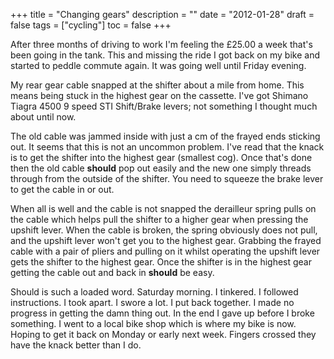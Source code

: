 +++
title = "Changing gears"
description = ""
date = "2012-01-28"
draft = false
tags = ["cycling"]
toc = false
+++

After three months of driving to work I'm feeling the £25.00 a week that's been going in the tank. This and missing the ride I got back on my bike and started to peddle commute again. It was going well until Friday evening.

My rear gear cable snapped at the shifter about a mile from home. This means being stuck in the highest gear on the cassette. I've got Shimano Tiagra 4500 9 speed STI Shift/Brake levers; not something I thought much about until now.

The old cable was jammed inside with just a cm of the frayed ends sticking out. It seems that this is not an uncommon problem. I've read that the knack is to get the shifter into the highest gear (smallest cog). Once that's done then the old cable **should** pop out easily and the new one simply threads through from the outside of the shifter. You need to squeeze the brake lever to get the cable in or out.

When all is well and the cable is not snapped the derailleur spring pulls on the cable which helps pull the shifter to a higher gear when pressing the upshift lever. When the cable is broken, the spring obviously does not pull, and the upshift lever won't get you to the highest gear. Grabbing the frayed cable with a pair of pliers and pulling on it whilst operating the upshift lever gets the shifter to the highest gear. Once the shifter is in the highest gear getting the cable out and back in **should** be easy.

Should is such a loaded word. Saturday morning. I tinkered. I followed instructions. I took apart. I swore a lot. I put back together. I made no progress in getting the damn thing out. In the end I gave up before I broke something. I went to a local bike shop which is where my bike is now. Hoping to get it back on Monday or early next week. Fingers crossed they have the knack better than I do.